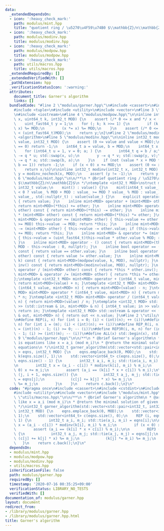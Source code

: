 ```yaml
---
data:
  _extendedDependsOn:
  - icon: ':heavy_check_mark:'
    path: modulus/mint.hpp
    title: "quotient ring / \u5270\u4F59\u74B0 $\\mathbb{Z}/n\\mathbb{Z}$"
  - icon: ':heavy_check_mark:'
    path: modulus/modinv.hpp
    title: modulus/modinv.hpp
  - icon: ':heavy_check_mark:'
    path: modulus/modpow.hpp
    title: modulus/modpow.hpp
  - icon: ':heavy_check_mark:'
    path: utils/macros.hpp
    title: utils/macros.hpp
  _extendedRequiredBy: []
  _extendedVerifiedWith: []
  _pathExtension: hpp
  _verificationStatusIcon: ':warning:'
  attributes:
    document_title: Garner's algorithm
    links: []
  bundledCode: "#line 2 \"modulus/garner.hpp\"\n#include <cassert>\n#include <cstdint>\n\
    #include <tuple>\n#include <utility>\n#include <vector>\n#line 3 \"modulus/mint.hpp\"\
    \n#include <iostream>\n#line 4 \"modulus/modpow.hpp\"\n\ninline int32_t modpow(uint_fast64_t\
    \ x, uint64_t k, int32_t MOD) {\n    assert (/* 0 <= x and */ x < (uint_fast64_t)MOD);\n\
    \    uint_fast64_t y = 1;\n    for (; k; k >>= 1) {\n        if (k & 1) (y *=\
    \ x) %= MOD;\n        (x *= x) %= MOD;\n    }\n    assert (/* 0 <= y and */ y\
    \ < (uint_fast64_t)MOD);\n    return y;\n}\n#line 2 \"modulus/modinv.hpp\"\n#include\
    \ <algorithm>\n#line 5 \"modulus/modinv.hpp\"\n\ninline int32_t modinv_nocheck(int32_t\
    \ value, int32_t MOD) {\n    assert (0 <= value and value < MOD);\n    if (value\
    \ == 0) return -1;\n    int64_t a = value, b = MOD;\n    int64_t x = 0, y = 1;\n\
    \    for (int64_t u = 1, v = 0; a; ) {\n        int64_t q = b / a;\n        x\
    \ -= q * u; std::swap(x, u);\n        y -= q * v; std::swap(y, v);\n        b\
    \ -= q * a; std::swap(b, a);\n    }\n    if (not (value * x + MOD * y == b and\
    \ b == 1)) return -1;\n    if (x < 0) x += MOD;\n    assert (0 <= x and x < MOD);\n\
    \    return x;\n}\n\ninline int32_t modinv(int32_t x, int32_t MOD) {\n    int32_t\
    \ y = modinv_nocheck(x, MOD);\n    assert (y != -1);\n    return y;\n}\n#line\
    \ 6 \"modulus/mint.hpp\"\n\n/**\n * @brief quotient ring / \u5270\u4F59\u74B0\
    \ $\\mathbb{Z}/n\\mathbb{Z}$\n */\ntemplate <int32_t MOD>\nstruct mint {\n   \
    \ int32_t value;\n    mint() : value() {}\n    mint(int64_t value_) : value(value_\
    \ < 0 ? value_ % MOD + MOD : value_ >= MOD ? value_ % MOD : value_) {}\n    mint(int32_t\
    \ value_, std::nullptr_t) : value(value_) {}\n    explicit operator bool() const\
    \ { return value; }\n    inline mint<MOD> operator + (mint<MOD> other) const {\
    \ return mint<MOD>(*this) += other; }\n    inline mint<MOD> operator - (mint<MOD>\
    \ other) const { return mint<MOD>(*this) -= other; }\n    inline mint<MOD> operator\
    \ * (mint<MOD> other) const { return mint<MOD>(*this) *= other; }\n    inline\
    \ mint<MOD> & operator += (mint<MOD> other) { this->value += other.value; if (this->value\
    \ >= MOD) this->value -= MOD; return *this; }\n    inline mint<MOD> & operator\
    \ -= (mint<MOD> other) { this->value -= other.value; if (this->value <    0) this->value\
    \ += MOD; return *this; }\n    inline mint<MOD> & operator *= (mint<MOD> other)\
    \ { this->value = (uint_fast64_t)this->value * other.value % MOD; return *this;\
    \ }\n    inline mint<MOD> operator - () const { return mint<MOD>(this->value ?\
    \ MOD - this->value : 0, nullptr); }\n    inline bool operator == (mint<MOD> other)\
    \ const { return value == other.value; }\n    inline bool operator != (mint<MOD>\
    \ other) const { return value != other.value; }\n    inline mint<MOD> pow(uint64_t\
    \ k) const { return mint<MOD>(modpow(value, k, MOD), nullptr); }\n    inline mint<MOD>\
    \ inv() const { return mint<MOD>(modinv(value, MOD), nullptr); }\n    inline mint<MOD>\
    \ operator / (mint<MOD> other) const { return *this * other.inv(); }\n    inline\
    \ mint<MOD> & operator /= (mint<MOD> other) { return *this *= other.inv(); }\n\
    };\ntemplate <int32_t MOD> mint<MOD> operator + (int64_t value, mint<MOD> n) {\
    \ return mint<MOD>(value) + n; }\ntemplate <int32_t MOD> mint<MOD> operator -\
    \ (int64_t value, mint<MOD> n) { return mint<MOD>(value) - n; }\ntemplate <int32_t\
    \ MOD> mint<MOD> operator * (int64_t value, mint<MOD> n) { return mint<MOD>(value)\
    \ * n; }\ntemplate <int32_t MOD> mint<MOD> operator / (int64_t value, mint<MOD>\
    \ n) { return mint<MOD>(value) / n; }\ntemplate <int32_t MOD> std::istream & operator\
    \ >> (std::istream & in, mint<MOD> & n) { int64_t value; in >> value; n = value;\
    \ return in; }\ntemplate <int32_t MOD> std::ostream & operator << (std::ostream\
    \ & out, mint<MOD> n) { return out << n.value; }\n#line 2 \"utils/macros.hpp\"\
    \n#define REP(i, n) for (int i = 0; (i) < (int)(n); ++ (i))\n#define REP3(i, m,\
    \ n) for (int i = (m); (i) < (int)(n); ++ (i))\n#define REP_R(i, n) for (int i\
    \ = (int)(n) - 1; (i) >= 0; -- (i))\n#define REP3R(i, m, n) for (int i = (int)(n)\
    \ - 1; (i) >= (int)(m); -- (i))\n#define ALL(x) std::begin(x), std::end(x)\n#line\
    \ 9 \"modulus/garner.hpp\"\n\n/**\n * @brief Garner's algorithm\n * @arg eqns\
    \ is equations like x = a_i (mod m_i)\n * @return the minimal solution of given\
    \ equations\n */\nint32_t garner_algorithm(std::vector<std::pair<int32_t, int32_t>\
    \ > eqns, int32_t MOD) {\n    eqns.emplace_back(0, MOD);\n    std::vector<int64_t>\
    \ k(eqns.size(), 1);\n    std::vector<int64_t> c(eqns.size(), 0);\n    REP (i,\
    \ eqns.size() - 1) {\n        int32_t a_i, m_i; std::tie(a_i, m_i) = eqns[i];\n\
    \n        int32_t x = (a_i - c[i]) * modinv(k[i], m_i) % m_i;\n        if (x <\
    \ 0) x += m_i;\n        assert (a_i == (k[i] * x + c[i]) % m_i);\n\n        REP3\
    \ (j, i + 1, eqns.size()) {\n            int32_t a_j, m_j; std::tie(a_j, m_j)\
    \ = eqns[j];\n            (c[j] += k[j] * x) %= m_j;\n            (k[j] *= m_i)\
    \ %= m_j;\n        }\n    }\n    return c.back();\n}\n"
  code: "#pragma once\n#include <cassert>\n#include <cstdint>\n#include <tuple>\n\
    #include <utility>\n#include <vector>\n#include \"modulus/mint.hpp\"\n#include\
    \ \"utils/macros.hpp\"\n\n/**\n * @brief Garner's algorithm\n * @arg eqns is equations\
    \ like x = a_i (mod m_i)\n * @return the minimal solution of given equations\n\
    \ */\nint32_t garner_algorithm(std::vector<std::pair<int32_t, int32_t> > eqns,\
    \ int32_t MOD) {\n    eqns.emplace_back(0, MOD);\n    std::vector<int64_t> k(eqns.size(),\
    \ 1);\n    std::vector<int64_t> c(eqns.size(), 0);\n    REP (i, eqns.size() -\
    \ 1) {\n        int32_t a_i, m_i; std::tie(a_i, m_i) = eqns[i];\n\n        int32_t\
    \ x = (a_i - c[i]) * modinv(k[i], m_i) % m_i;\n        if (x < 0) x += m_i;\n\
    \        assert (a_i == (k[i] * x + c[i]) % m_i);\n\n        REP3 (j, i + 1, eqns.size())\
    \ {\n            int32_t a_j, m_j; std::tie(a_j, m_j) = eqns[j];\n           \
    \ (c[j] += k[j] * x) %= m_j;\n            (k[j] *= m_i) %= m_j;\n        }\n \
    \   }\n    return c.back();\n}\n"
  dependsOn:
  - modulus/mint.hpp
  - modulus/modpow.hpp
  - modulus/modinv.hpp
  - utils/macros.hpp
  isVerificationFile: false
  path: modulus/garner.hpp
  requiredBy: []
  timestamp: '2020-07-16 00:35:25+09:00'
  verificationStatus: LIBRARY_NO_TESTS
  verifiedWith: []
documentation_of: modulus/garner.hpp
layout: document
redirect_from:
- /library/modulus/garner.hpp
- /library/modulus/garner.hpp.html
title: Garner's algorithm
---
```

